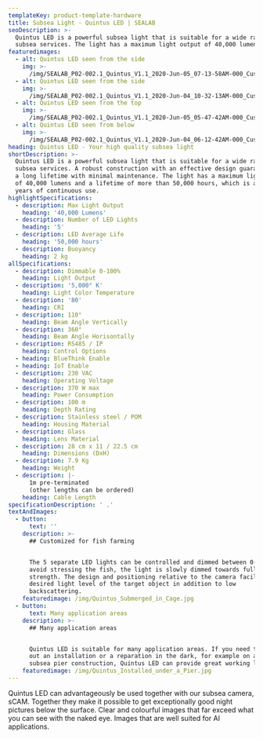 ```yaml
---
templateKey: product-template-hardware
title: Subsea Light - Quintus LED | SEALAB
seoDescription: >-
  Quintus LED is a powerful subsea light that is suitable for a wide range of
  subsea services. The light has a maximum light output of 40,000 lumens.
featuredimages:
  - alt: Quintus LED seen from the side
    img: >-
      /img/SEALAB_P02-002.1_Quintus_V1.1_2020-Jun-05_07-13-58AM-000_CustomizedView6616039714.png
  - alt: Quintus LED seen from the side
    img: >-
      /img/SEALAB_P02-002.1_Quintus_V1.1_2020-Jun-04_10-32-13AM-000_CustomizedView6575548171.png
  - alt: Quintus LED seen from the top
    img: >-
      /img/SEALAB_P02-002.1_Quintus_V1.1_2020-Jun-05_05-47-42AM-000_CustomizedView10220836198.png
  - alt: Quintus LED seen from below
    img: >-
      /img/SEALAB_P02-002.1_Quintus_V1.1_2020-Jun-04_06-12-42AM-000_CustomizedView3339076685.png
heading: Quintus LED - Your high quality subsea light
shortDescription: >-
  Quintus LED is a powerful subsea light that is suitable for a wide range of
  subsea services. A robust construction with an effective design guarantees
  a long lifetime with minimal maintenance. The light has a maximum light output
  of 40,000 lumens and a lifetime of more than 50,000 hours, which is about 5
  years of continuous use.
highlightSpecifications:
  - description: Max Light Output
    heading: '40,000 Lumens'
  - description: Number of LED Lights
    heading: '5'
  - description: LED Average Life
    heading: '50,000 hours'
  - description: Buoyancy
    heading: 2 kg
allSpecifications:
  - description: Dimmable 0-100%
    heading: Light Output
  - description: '5,000° K'
    heading: Light Color Temperature
  - description: '80'
    heading: CRI
  - description: 110°
    heading: Beam Angle Vertically
  - description: 360°
    heading: Beam Angle Horisontally
  - description: RS485 / IP
    heading: Control Options
  - heading: BlueThink Enable
  - heading: IoT Enable
  - description: 230 VAC
    heading: Operating Voltage
  - description: 370 W max
    heading: Power Consumption
  - description: 100 m
    heading: Depth Rating
  - description: Stainless steel / POM
    heading: Housing Material
  - description: Glass
    heading: Lens Material
  - description: 28 cm x 11 / 22.5 cm
    heading: Dimensions (DxH)
  - description: 7.9 Kg
    heading: Weight
  - description: |-
      1m pre-terminated
      (other lengths can be ordered)
    heading: Cable Length
specificationDescription: ' .'
textAndImages:
  - button:
      text: ''
    description: >-
      ## Customized for fish farming


      The 5 separate LED lights can be controlled and dimmed between 0-100%. To
      avoid stressing the fish, the light is slowly dimmed towards full
      strength. The design and positioning relative to the camera facilitate the
      desired light level of the target object in addition to low
      backscattering.
    featuredimage: /img/Quintus_Submerged_in_Cage.jpg
  - button:
      text: Many application areas
    description: >-
      ## Many application areas


      Quintus LED is suitable for many application areas. If you need to carry
      out an installation or a reparation in the dark, for example on an
      subsea pier construction, Quintus LED can provide great working light.
    featuredimage: /img/Quintus_Installed_under_a_Pier.jpg
---
```


Quintus LED can advantageously be used together with our subsea camera, sCAM. Together they make it possible to get exceptionally good night pictures below the surface. Clear and colourful images that far exceed what you can see with the naked eye. Images that are well suited for AI applications.
